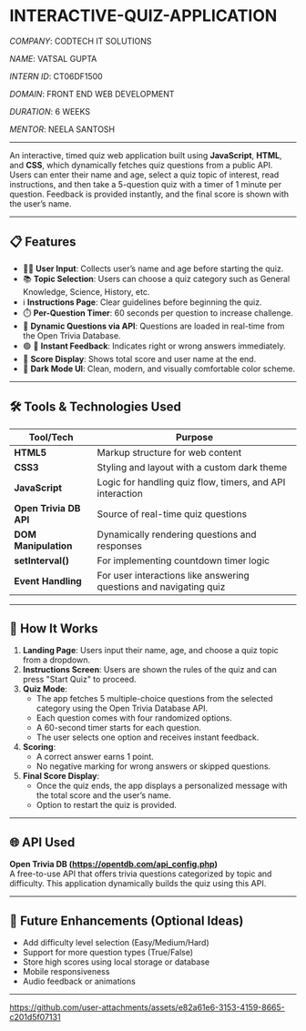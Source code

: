 # INTERACTIVE-QUIZ-APPLICATION

*COMPANY*: CODTECH IT SOLUTIONS

*NAME*: VATSAL GUPTA

*INTERN ID*: CT06DF1500

*DOMAIN*: FRONT END WEB DEVELOPMENT

*DURATION*: 6 WEEKS

*MENTOR*: NEELA SANTOSH

---

An interactive, timed quiz web application built using **JavaScript**, **HTML**, and **CSS**, which dynamically fetches quiz questions from a public API. Users can enter their name and age, select a quiz topic of interest, read instructions, and then take a 5-question quiz with a timer of 1 minute per question. Feedback is provided instantly, and the final score is shown with the user’s name.

---

## 📋 Features

- 🧑‍💻 **User Input**: Collects user’s name and age before starting the quiz.
- 📚 **Topic Selection**: Users can choose a quiz category such as General Knowledge, Science, History, etc.
- ℹ️ **Instructions Page**: Clear guidelines before beginning the quiz.
- ⏱️ **Per-Question Timer**: 60 seconds per question to increase challenge.
- 🤖 **Dynamic Questions via API**: Questions are loaded in real-time from the Open Trivia Database.
- 🟢 🔴 **Instant Feedback**: Indicates right or wrong answers immediately.
- 🏁 **Score Display**: Shows total score and user name at the end.
- 🌙 **Dark Mode UI**: Clean, modern, and visually comfortable color scheme.

---

## 🛠️ Tools & Technologies Used

| Tool/Tech | Purpose |
|----------|---------|
| **HTML5** | Markup structure for web content |
| **CSS3**  | Styling and layout with a custom dark theme |
| **JavaScript** | Logic for handling quiz flow, timers, and API interaction |
| **Open Trivia DB API** | Source of real-time quiz questions |
| **DOM Manipulation** | Dynamically rendering questions and responses |
| **setInterval()** | For implementing countdown timer logic |
| **Event Handling** | For user interactions like answering questions and navigating quiz |

---

## 🚀 How It Works

1. **Landing Page**: Users input their name, age, and choose a quiz topic from a dropdown.
2. **Instructions Screen**: Users are shown the rules of the quiz and can press "Start Quiz" to proceed.
3. **Quiz Mode**:
   - The app fetches 5 multiple-choice questions from the selected category using the Open Trivia Database API.
   - Each question comes with four randomized options.
   - A 60-second timer starts for each question.
   - The user selects one option and receives instant feedback.
4. **Scoring**:
   - A correct answer earns 1 point.
   - No negative marking for wrong answers or skipped questions.
5. **Final Score Display**:
   - Once the quiz ends, the app displays a personalized message with the total score and the user’s name.
   - Option to restart the quiz is provided.

---

## 🌐 API Used

**Open Trivia DB (https://opentdb.com/api_config.php)**  
A free-to-use API that offers trivia questions categorized by topic and difficulty. This application dynamically builds the quiz using this API.

---


## 📝 Future Enhancements (Optional Ideas)

- Add difficulty level selection (Easy/Medium/Hard)
- Support for more question types (True/False)
- Store high scores using local storage or database
- Mobile responsiveness
- Audio feedback or animations

---

https://github.com/user-attachments/assets/e82a61e6-3153-4159-8665-c201d5f07131

